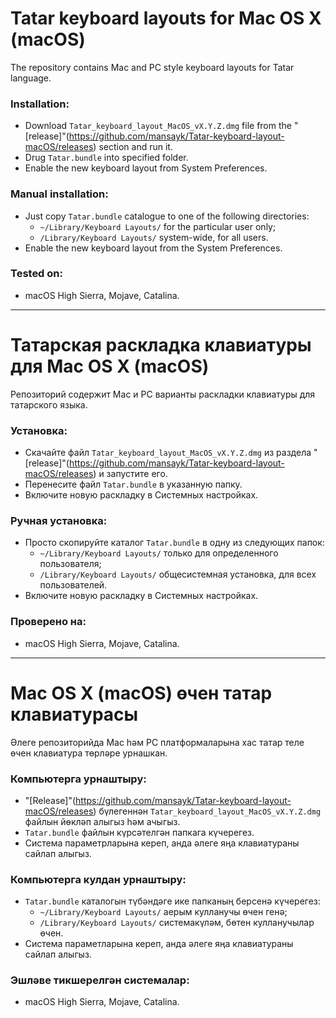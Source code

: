 # Tatar keyboard layouts for Mac OS X (macOS)

The repository contains Mac and PC style keyboard layouts for Tatar language.

### Installation:
- Download `Tatar_keyboard_layout_MacOS_vX.Y.Z.dmg` file from the "[release]"(https://github.com/mansayk/Tatar-keyboard-layout-macOS/releases) section and run it.
- Drug `Tatar.bundle` into specified folder.
- Enable the new keyboard layout from System Preferences.

### Manual installation:
- Just copy `Tatar.bundle` catalogue to one of the following directories:
    - `~/Library/Keyboard Layouts/` for the particular user only;
    - `/Library/Keyboard Layouts/` system-wide, for all users.
- Enable the new keyboard layout from the System Preferences.

### Tested on:
- macOS High Sierra, Mojave, Catalina.

-----------------------------

# Татарская раскладка клавиатуры для Mac OS X (macOS)

Репозиторий содержит Mac и PC варианты раскладки клавиатуры для татарского языка.

### Установка:
- Скачайте файл `Tatar_keyboard_layout_MacOS_vX.Y.Z.dmg` из раздела "[release]"(https://github.com/mansayk/Tatar-keyboard-layout-macOS/releases) и запустите его.
- Перенесите файл `Tatar.bundle` в указанную папку.
- Включите новую раскладку в Системных настройках.

### Ручная установка:
- Просто скопируйте каталог `Tatar.bundle` в одну из следующих папок:
    - `~/Library/Keyboard Layouts/` только для определенного пользователя;
    - `/Library/Keyboard Layouts/` общесистемная установка, для всех пользователей.
- Включите новую раскладку в Системных настройках.

### Проверено на:
- macOS High Sierra, Mojave, Catalina.

-----------------------------

# Mac OS X (macOS) өчен татар клавиатурасы

Әлеге репозиторийда Mac һәм PC платформаларына хас татар теле өчен клавиатура төрләре урнашкан.

### Компьютерга урнаштыру:
-  "[Release]"(https://github.com/mansayk/Tatar-keyboard-layout-macOS/releases) бүлегеннән `Tatar_keyboard_layout_MacOS_vX.Y.Z.dmg` файлын йөкләп алыгыз һәм ачыгыз.
- `Tatar.bundle` файлын күрсәтелгән папкага күчерегез.
- Система параметрларына кереп, анда әлеге яңа клавиатураны сайлап алыгыз.

### Компьютерга кулдан урнаштыру:
- `Tatar.bundle` каталогын түбәндәге ике папканың берсенә күчерегез:
    - `~/Library/Keyboard Layouts/` аерым кулланучы өчен генә;
    - `/Library/Keyboard Layouts/` системакүләм, бөтен кулланучылар өчен.
- Система параметларына кереп, анда әлеге яңа клавиатураны сайлап алыгыз.

### Эшләве тикшерелгән системалар:
- macOS High Sierra, Mojave, Catalina.
